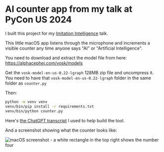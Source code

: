 # AI counter app from my talk at PyCon US 2024

I built this project for my [Imitation Intelligence](https://simonwillison.net/2024/Jul/14/pycon/) talk.

This little macOS app listens through the microphone and increments a visible counter any time anyone says "AI" or "Artificial Intelligence".

You need to download and extract the model file from here: https://alphacephei.com/vosk/models

Get the `vosk-model-en-us-0.22-lgraph` 128MB zip file and uncompress it. You need to have that `vosk-model-en-us-0.22-lgraph` folder in the same folder as `counter.py`

Then:
```bash
python -m venv venv
venv/bin/pip install -r requirements.txt
venv/bin/python counter.py
```
Here's [the ChatGPT transcript](https://chatgpt.com/share/58f2352d-1f17-495b-94f1-4eb44cd574b9) I used to help build the tool.

And a screenshot showing what the counter looks like:

![macOS screenshot - a white rectangle in the top right shows the number four](https://github.com/simonw/count-ai/assets/9599/5955465e-2011-4572-8865-85284b7409e7)

